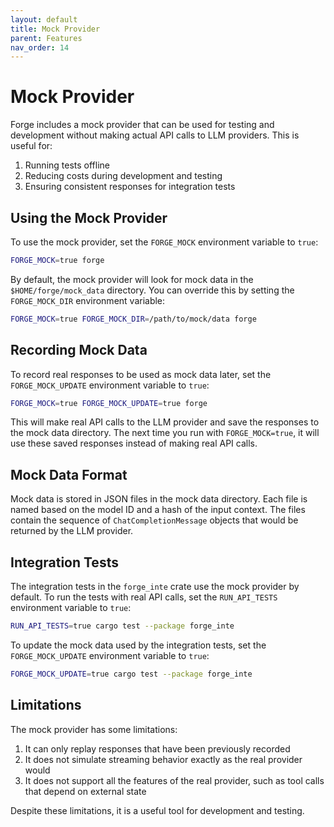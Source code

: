 ```yaml
---
layout: default
title: Mock Provider
parent: Features
nav_order: 14
---
```


# Mock Provider

Forge includes a mock provider that can be used for testing and development without making actual API calls to LLM providers. This is useful for:

1. Running tests offline
2. Reducing costs during development and testing
3. Ensuring consistent responses for integration tests

## Using the Mock Provider

To use the mock provider, set the `FORGE_MOCK` environment variable to `true`:

```bash
FORGE_MOCK=true forge
```

By default, the mock provider will look for mock data in the `$HOME/forge/mock_data` directory. You can override this by setting the `FORGE_MOCK_DIR` environment variable:

```bash
FORGE_MOCK=true FORGE_MOCK_DIR=/path/to/mock/data forge
```

## Recording Mock Data

To record real responses to be used as mock data later, set the `FORGE_MOCK_UPDATE` environment variable to `true`:

```bash
FORGE_MOCK=true FORGE_MOCK_UPDATE=true forge
```

This will make real API calls to the LLM provider and save the responses to the mock data directory. The next time you run with `FORGE_MOCK=true`, it will use these saved responses instead of making real API calls.

## Mock Data Format

Mock data is stored in JSON files in the mock data directory. Each file is named based on the model ID and a hash of the input context. The files contain the sequence of `ChatCompletionMessage` objects that would be returned by the LLM provider.

## Integration Tests

The integration tests in the `forge_inte` crate use the mock provider by default. To run the tests with real API calls, set the `RUN_API_TESTS` environment variable to `true`:

```bash
RUN_API_TESTS=true cargo test --package forge_inte
```

To update the mock data used by the integration tests, set the `FORGE_MOCK_UPDATE` environment variable to `true`:

```bash
FORGE_MOCK_UPDATE=true cargo test --package forge_inte
```

## Limitations

The mock provider has some limitations:

1. It can only replay responses that have been previously recorded
2. It does not simulate streaming behavior exactly as the real provider would
3. It does not support all the features of the real provider, such as tool calls that depend on external state

Despite these limitations, it is a useful tool for development and testing.
